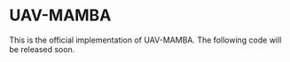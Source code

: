 # UAV-MAMBA
This is the official implementation of UAV-MAMBA.
The following code will be released soon.
